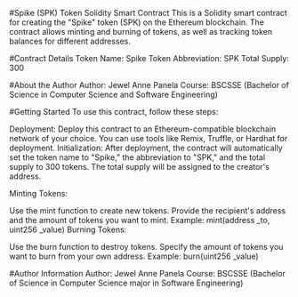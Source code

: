 #Spike (SPK) Token Solidity Smart Contract
This is a Solidity smart contract for creating the "Spike" token (SPK) on the Ethereum blockchain. The contract allows minting and burning of tokens, as well as tracking token balances for different addresses.

#Contract Details
Token Name: Spike
Token Abbreviation: SPK
Total Supply: 300

#About the Author
Author: Jewel Anne Panela
Course: BSCSSE (Bachelor of Science in Computer Science and Software Engineering)

#Getting Started
To use this contract, follow these steps:

Deployment: Deploy this contract to an Ethereum-compatible blockchain network of your choice. You can use tools like Remix, Truffle, or Hardhat for deployment.
Initialization: After deployment, the contract will automatically set the token name to "Spike," the abbreviation to "SPK," and the total supply to 300 tokens. The total supply will be assigned to the creator's address.

Minting Tokens:

Use the mint function to create new tokens. Provide the recipient's address and the amount of tokens you want to mint.
Example: mint(address _to, uint256 _value)
Burning Tokens:

Use the burn function to destroy tokens. Specify the amount of tokens you want to burn from your own address.
Example: burn(uint256 _value)

#Author Information
Author: Jewel Anne Panela
Course: BSCSSE (Bachelor of Science in Computer Science major in Software Engineering)
